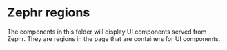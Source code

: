 # Zephr regions

The components in this folder will display UI components served from Zephr. They are regions in the page that are containers for UI components.
